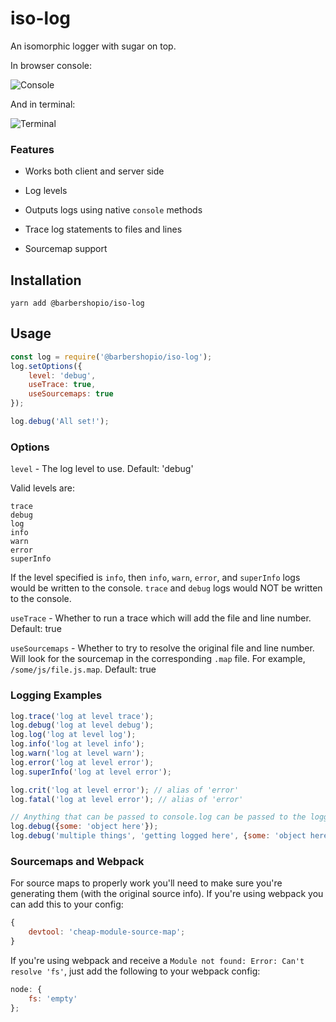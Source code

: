 # iso-log

An isomorphic logger with sugar on top.

In browser console:

![Console](https://raw.githubusercontent.com/kengoldfarb/iso-log/master/screenshots/console.png)

And in terminal:

![Terminal](https://raw.githubusercontent.com/kengoldfarb/iso-log/master/screenshots/terminal.png)

### Features

* Works both client and server side

* Log levels

* Outputs logs using native ```console``` methods

* Trace log statements to files and lines

* Sourcemap support

## Installation

```
yarn add @barbershopio/iso-log
```

## Usage

```javascript
const log = require('@barbershopio/iso-log');
log.setOptions({
	level: 'debug',
	useTrace: true,
	useSourcemaps: true
});

log.debug('All set!');
```

### Options

```level``` - The log level to use.  Default: 'debug'

Valid levels are:

```
trace
debug
log
info
warn
error
superInfo
```

If the level specified is ```info```, then ```info```, ```warn```, ```error```, and ```superInfo``` logs would be written to the console.  ```trace``` and ```debug``` logs would NOT be written to the console.

```useTrace``` - Whether to run a trace which will add the file and line number.  Default: true

```useSourcemaps``` - Whether to try to resolve the original file and line number.  Will look for the sourcemap in the corresponding ```.map``` file.  For example, ```/some/js/file.js.map```.  Default: true

### Logging Examples

```javascript
log.trace('log at level trace');
log.debug('log at level debug');
log.log('log at level log');
log.info('log at level info');
log.warn('log at level warn');
log.error('log at level error');
log.superInfo('log at level error');

log.crit('log at level error'); // alias of 'error'
log.fatal('log at level error'); // alias of 'error'

// Anything that can be passed to console.log can be passed to the logger
log.debug({some: 'object here'});
log.debug('multiple things', 'getting logged here', {some: 'object here'});
```

### Sourcemaps and Webpack

For source maps to properly work you'll need to make sure you're generating them (with the original source info).  If you're using webpack you can add this to your config:

```javascript
{
	devtool: 'cheap-module-source-map';
}
```

If you're using webpack and receive a ```Module not found: Error: Can't resolve 'fs'```, just add the following to your webpack config:

```javascript
node: {
	fs: 'empty'
};
```
